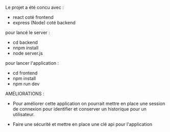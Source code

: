 Le projet a été concu avec :
- react coté frontend
- express (Node) coté backend

pour lancé le server : 
- cd backend
- nnpm install
- node server.js

pour lancer l'application : 
- cd frontend
- npm install
- npm run dev


AMÉLIORATIONS :

- Pour améliorer cette application on pourrait mettre en place une session de connexion pour identifier et conserver un historique pour un utilisateur.

- Faire une sécurité et mettre en place une clé api pour l'application